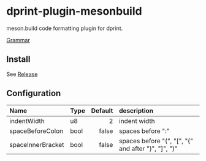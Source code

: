# dprint-plugin-mesonbuild

meson.build code formatting plugin for dprint.

[Grammar](https://mesonbuild.com/Syntax.html#grammar)

## Install

See [Release](https://github.com/TiceCosmos/dprint-plugin-mesonbuild/releases/latest)

## Configuration

| Name              | Type | Default | description                                         |
| :---------------- | :--- | ------: | :-------------------------------------------------- |
| indentWidth       | u8   |       2 | indent width                                        |
| spaceBeforeColon  | bool |   false | spaces before ":"                                   |
| spaceInnerBracket | bool |   false | spaces before "(", "[", "{" and after "}", "]", ")" |
